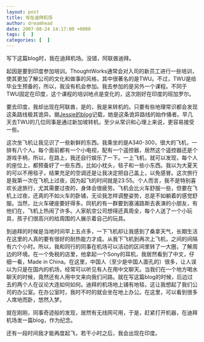```yaml
---
layout: post
title: 写在迪拜机场
author: dreamhead
date: 2007-08-24 14:17:00 +0800
tags: [  ]
categories: [  ]
---
```


写下这篇blog时，我在迪拜机场。没错，阿联酋迪拜。  
  
起因是要到印度参加培训。ThoughtWorks通常会对入司的新员工进行一些培训，使其更加了解公司的文化和做事的风格，其中很著名的是TWU。不过，TWU是给毕业生预备的，所以，我没有机会参加。我去参加的是另外一个课程。不同于TWU固定在印度，这个课程的培训地点是变化的，这次刚好在印度的班加罗尔。  
  
要去印度，我却出现在阿联酋，是的，我是来转机的。只要有些地理常识都会发现这条路线极其诡异。据[Jessie的blog](http://jessie2730.spaces.live.com/Blog/cns!2F7C6E350899952B!520.entry)记载，她是这条诡异路线的始作俑者。早几天去TWU的几位同事是通过新加坡转机，至少从常识和心理上来说，更容易接受一些。  
  
这次坐飞机让我见识了一些新鲜的东西。我乘坐的是A340-300，很大的飞机，一排有八个人。每个面前都有一个小电视，配有一个遥控器，居然这个遥控器还是个游戏手柄，所以，在路上，我还自行娱乐了一下。一上飞机，就可以发现，每个人的座位上，都预备好了一些东西，比如小枕头，毯子和一些小东西。我以为大夏天的可以不用毯子，结果充足的空调还是让我决定把自己盖上，以免感冒。这次旅行是我第一次在飞机上过夜，因为起飞的时间就是23:55。个人而言，我不是特别喜欢长途旅行，尤其需要过夜的，身体会很疲劳。飞机会比火车舒服一些，但要在飞机上过夜，还真的不如火车的卧铺，无论我怎样调整姿势，总是不如躺着的感觉舒服。当然，比火车硬座要好得多。同机的有一群要到塞浦路斯去表演的小朋友，有他们在，飞机上热闹了许多。人家航空公司想得还真周全，每个人送了一个小玩具，孩子们很高兴的给周围的人展示着自己的玩具。  
  
到迪拜的时候是当地时间早上五点多，一下飞机却让我感到了桑拿天气，长期生活在这里的人真的要有很好的耐热能力才成。从我下飞机到再次上飞机，之间的间隔有六个小时。所以，我和同行的同事在机场可以活动的区间里转了一大圈，了解周边的环境。在一个免税的店里，他拿起一个Sony的耳机，我居然看到了中文，仔细一看，Made in China。在这里，中国人（至少是中国人面孔的）很多，让人误以为只是在国内的机场，经常可以听见有人在用中文聊天。当我们在一个地方喝水聊天的时候，竟然还有人用中文来向我们问路。就在写这篇blog的时候，后边过去的两个人在议论大连如何如何。迪拜的机场地上铺有地毯，这让我想起了我们公司的办公室。在办公室时，我时不时的就会坐在地上办公。在这里，可以看到很多人席地而卧，悠然入梦。  
  
就在刚刚，同事奇迹般的发现，居然有无线网可用，于是，赶紧打开机器，在迪拜机场发一篇blog，作为纪念。  
  
还有一段时间我才能再度起飞，若干小时之后，我会出现在印度。


